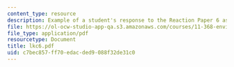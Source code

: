 ```yaml
---
content_type: resource
description: Example of a student's response to the Reaction Paper 6 assignment.
file: https://ol-ocw-studio-app-qa.s3.amazonaws.com/courses/11-368-environmental-justice-fall-2004/c7bec857ff70edacded9088f32de31c0_lkc6.pdf
file_type: application/pdf
resourcetype: Document
title: lkc6.pdf
uid: c7bec857-ff70-edac-ded9-088f32de31c0
---
```

